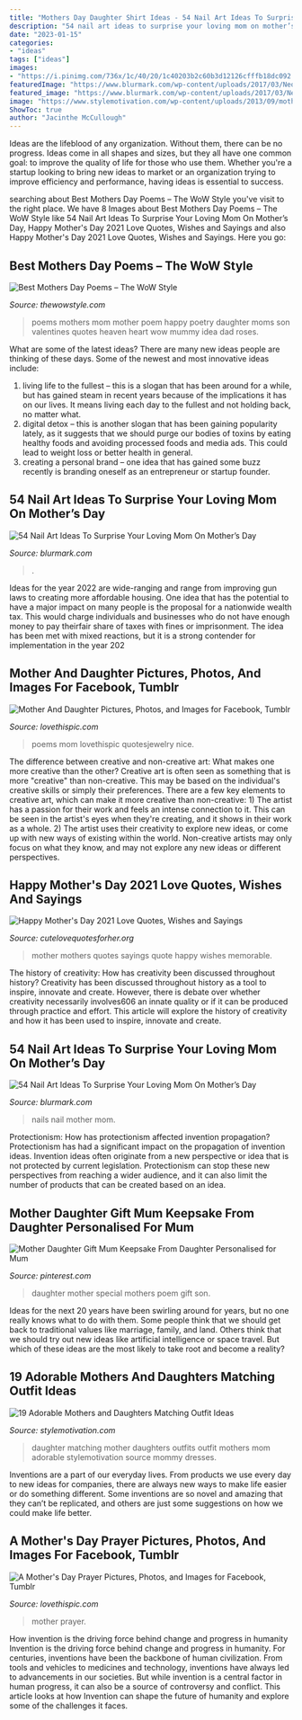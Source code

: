 ```yaml
---
title: "Mothers Day Daughter Shirt Ideas - 54 Nail Art Ideas To Surprise Your Loving Mom On Mother’s Day"
description: "54 nail art ideas to surprise your loving mom on mother’s day"
date: "2023-01-15"
categories:
- "ideas"
tags: ["ideas"]
images:
- "https://i.pinimg.com/736x/1c/40/20/1c40203b2c60b3d12126cfffb18dc092.jpg?b=t"
featuredImage: "https://www.blurmark.com/wp-content/uploads/2017/03/Neon-Mothers-Day-Nails-768x768.jpg"
featured_image: "https://www.blurmark.com/wp-content/uploads/2017/03/Neon-Mothers-Day-Nails-768x768.jpg"
image: "https://www.stylemotivation.com/wp-content/uploads/2013/09/mother-daughter-matching-outfits-19.jpg"
ShowToc: true
author: "Jacinthe McCullough"
---
```



Ideas are the lifeblood of any organization. Without them, there can be no progress. Ideas come in all shapes and sizes, but they all have one common goal: to improve the quality of life for those who use them. Whether you're a startup looking to bring new ideas to market or an organization trying to improve efficiency and performance, having ideas is essential to success.

	

		
searching about Best Mothers Day Poems – The WoW Style you've visit to the right place. We have 8 Images about Best Mothers Day Poems – The WoW Style like 54 Nail Art Ideas To Surprise Your Loving Mom On Mother’s Day, Happy Mother&#039;s Day 2021 Love Quotes, Wishes and Sayings and also Happy Mother&#039;s Day 2021 Love Quotes, Wishes and Sayings. Here you go:
		
    
## Best Mothers Day Poems – The WoW Style

<img loading=lazy src="http://thewowstyle.com/wp-content/uploads/2015/05/mothers-day-poems-for-mom.jpg" onerror="this.onerror=null;this.src='https://tse1.mm.bing.net/th?id=OIP.CWQLPFgMryu-qnvZbL2uowHaJG&amp;pid=15.1';" alt="Best Mothers Day Poems – The WoW Style">

_Source: thewowstyle.com_

>poems mothers mom mother poem happy poetry daughter moms son valentines quotes heaven heart wow mummy idea dad roses. 

	

What are some of the latest ideas?
There are many new ideas people are thinking of these days. Some of the newest and most innovative ideas include: 
1. living life to the fullest – this is a slogan that has been around for a while, but has gained steam in recent years because of the implications it has on our lives. It means living each day to the fullest and not holding back, no matter what. 
2. digital detox – this is another slogan that has been gaining popularity lately, as it suggests that we should purge our bodies of toxins by eating healthy foods and avoiding processed foods and media ads. This could lead to weight loss or better health in general. 
3. creating a personal brand – one idea that has gained some buzz recently is branding oneself as an entrepreneur or startup founder.

    
## 54 Nail Art Ideas To Surprise Your Loving Mom On Mother’s Day

<img loading=lazy src="https://www.blurmark.com/wp-content/uploads/2017/03/Neon-Mothers-Day-Nails-768x768.jpg" onerror="this.onerror=null;this.src='https://tse2.mm.bing.net/th?id=OIP.YgcZPWH8Vhdl0VeW1o69fAHaHa&amp;pid=15.1';" alt="54 Nail Art Ideas To Surprise Your Loving Mom On Mother’s Day">

_Source: blurmark.com_

>. 

	

Ideas for the year 2022 are wide-ranging and range from improving gun laws to creating more affordable housing. One idea that has the potential to have a major impact on many people is the proposal for a nationwide wealth tax. This would charge individuals and businesses who do not have enough money to pay theirfair share of taxes with fines or imprisonment. The idea has been met with mixed reactions, but it is a strong contender for implementation in the year 202
    
## Mother And Daughter Pictures, Photos, And Images For Facebook, Tumblr

<img loading=lazy src="http://www.lovethispic.com/uploaded_images/99106-Mother-And-Daughter.jpg" onerror="this.onerror=null;this.src='https://tse4.mm.bing.net/th?id=OIP.cmZQxE8Q8o5UywPtGBEkfgHaJ9&amp;pid=15.1';" alt="Mother And Daughter Pictures, Photos, and Images for Facebook, Tumblr">

_Source: lovethispic.com_

>poems mom lovethispic quotesjewelry nice. 

	

The difference between creative and non-creative art: What makes one more creative than the other?
Creative art is often seen as something that is more "creative" than non-creative. This may be based on the individual's creative skills or simply their preferences. There are a few key elements to creative art, which can make it more creative than non-creative: 1) The artist has a passion for their work and feels an intense connection to it. This can be seen in the artist's eyes when they're creating, and it shows in their work as a whole. 2) The artist uses their creativity to explore new ideas, or come up with new ways of existing within the world. Non-creative artists may only focus on what they know, and may not explore any new ideas or different perspectives.

    
## Happy Mother&#039;s Day 2021 Love Quotes, Wishes And Sayings

<img loading=lazy src="https://cutelovequotesforher.org/wp-content/uploads/2015/05/mother-day-quote-2015.jpg" onerror="this.onerror=null;this.src='https://tse3.mm.bing.net/th?id=OIP.FWRzQE-mDvkASg4zmp18JAHaLF&amp;pid=15.1';" alt="Happy Mother&#039;s Day 2021 Love Quotes, Wishes and Sayings">

_Source: cutelovequotesforher.org_

>mother mothers quotes sayings quote happy wishes memorable. 

	

The history of creativity: How has creativity been discussed throughout history?
Creativity has been discussed throughout history as a tool to inspire, innovate and create. However, there is debate over whether creativity necessarily involves606
an innate quality or if it can be produced through practice and effort. This article will explore the history of creativity and how it has been used to inspire, innovate and create.

    
## 54 Nail Art Ideas To Surprise Your Loving Mom On Mother’s Day

<img loading=lazy src="https://www.blurmark.com/wp-content/uploads/2017/03/Red-Heart-Mothers-Day-Nails.jpg" onerror="this.onerror=null;this.src='https://tse4.mm.bing.net/th?id=OIP.0wf7Ct9HaZYxrg3PuDAE8QHaHa&amp;pid=15.1';" alt="54 Nail Art Ideas To Surprise Your Loving Mom On Mother’s Day">

_Source: blurmark.com_

>nails nail mother mom. 

	

Protectionism: How has protectionism affected invention propagation?
Protectionism has had a significant impact on the propagation of invention ideas. Invention ideas often originate from a new perspective or idea that is not protected by current legislation. Protectionism can stop these new perspectives from reaching a wider audience, and it can also limit the number of products that can be created based on an idea.

    
## Mother Daughter Gift Mum Keepsake From Daughter Personalised For Mum

<img loading=lazy src="https://i.pinimg.com/736x/1c/40/20/1c40203b2c60b3d12126cfffb18dc092.jpg?b=t" onerror="this.onerror=null;this.src='https://tse1.mm.bing.net/th?id=OIP.JDHv-0lai5X7awxoDByWZwHaJ4&amp;pid=15.1';" alt="Mother Daughter Gift Mum Keepsake From Daughter Personalised for Mum">

_Source: pinterest.com_

>daughter mother special mothers poem gift son. 

	

Ideas for the next 20 years have been swirling around for years, but no one really knows what to do with them. Some people think that we should get back to traditional values like marriage, family, and land. Others think that we should try out new ideas like artificial intelligence or space travel. But which of these ideas are the most likely to take root and become a reality?

    
## 19 Adorable Mothers And Daughters Matching Outfit Ideas

<img loading=lazy src="https://www.stylemotivation.com/wp-content/uploads/2013/09/mother-daughter-matching-outfits-19.jpg" onerror="this.onerror=null;this.src='https://tse4.mm.bing.net/th?id=OIP.rV8G6zwYKhDZ2uW71Eim8AHaLH&amp;pid=15.1';" alt="19 Adorable Mothers and Daughters Matching Outfit Ideas">

_Source: stylemotivation.com_

>daughter matching mother daughters outfits outfit mothers mom adorable stylemotivation source mommy dresses. 

	

Inventions are a part of our everyday lives. From products we use every day to new ideas for companies, there are always new ways to make life easier or do something different. Some inventions are so novel and amazing that they can’t be replicated, and others are just some suggestions on how we could make life better.

    
## A Mother&#039;s Day Prayer Pictures, Photos, And Images For Facebook, Tumblr

<img loading=lazy src="http://www.lovethispic.com/uploaded_images/331143-A-Mother-s-Day-Prayer.png" onerror="this.onerror=null;this.src='https://tse1.mm.bing.net/th?id=OIP.0nbCQKIwEE2ywFwA-O9jzAHaLF&amp;pid=15.1';" alt="A Mother&#039;s Day Prayer Pictures, Photos, and Images for Facebook, Tumblr">

_Source: lovethispic.com_

>mother prayer. 

	

How invention is the driving force behind change and progress in humanity
Invention is the driving force behind change and progress in humanity. For centuries, inventions have been the backbone of human civilization. From tools and vehicles to medicines and technology, inventions have always led to advancements in our societies. But while invention is a central factor in human progress, it can also be a source of controversy and conflict. This article looks at how Invention can shape the future of humanity and explore some of the challenges it faces.

